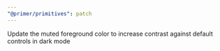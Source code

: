 ```yaml
---
"@primer/primitives": patch
---
```


Update the muted foreground color to increase contrast against default controls in dark mode

